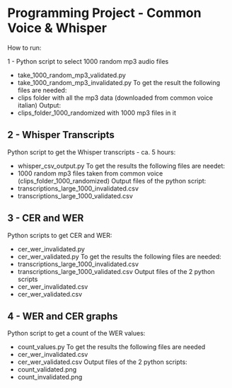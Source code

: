 # Programming Project - Common Voice & Whisper

How to run:

1 - 
Python script to select 1000 random mp3 audio files 
* take_1000_random_mp3_validated.py
* take_1000_random_mp3_invalidated.py
To get the result the following files are needed:
* clips folder with all the mp3 data (downloaded from common voice italian)
Output:
* clips_folder_1000_randomized with 1000 mp3 files in it   


## 2 - Whisper Transcripts
Python script to get the Whisper transcripts - ca. 5 hours:
* whisper_csv_output.py
To get the results the following files are needet:
* 1000 random mp3 files taken from common voice (clips_folder_1000_randomized)
Output files of the python script:
* transcriptions_large_1000_invalidated.csv
* transcriptions_large_1000_validated.csv


## 3  - CER and WER
Python scripts to get CER and WER:
* cer_wer_invalidated.py
* cer_wer_validated.py
To get the results the following files are needed:
* transcriptions_large_1000_invalidated.csv
* transcriptions_large_1000_validated.csv
Output files of the 2 python scripts
* cer_wer_invalidated.csv
* cer_wer_validated.csv

## 4 - WER and CER graphs
Python script to get a count of the WER values:
* count_values.py
To get the results the following files are needed
* cer_wer_invalidated.csv
* cer_wer_validated.csv
Output files of the 2 python scripts:
* count_validated.png
* count_invalidated.png
